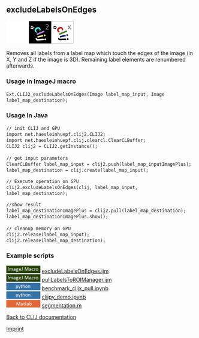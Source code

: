 ## excludeLabelsOnEdges
<img src="images/mini_empty_logo.png"/><img src="images/mini_clij2_logo.png"/><img src="images/mini_clijx_logo.png"/>

Removes all labels from a label map which touch the edges of the image (in X, Y and Z if the image is 3D). Remaining label elements are renumbered afterwards.

### Usage in ImageJ macro
```
Ext.CLIJ2_excludeLabelsOnEdges(Image label_map_input, Image label_map_destination);
```


### Usage in Java
```
// init CLIJ and GPU
import net.haesleinhuepf.clij2.CLIJ2;
import net.haesleinhuepf.clij.clearcl.ClearCLBuffer;
CLIJ2 clij2 = CLIJ2.getInstance();

// get input parameters
ClearCLBuffer label_map_input = clij2.push(label_map_inputImagePlus);
label_map_destination = clij.create(label_map_input);
```

```
// Execute operation on GPU
clij2.excludeLabelsOnEdges(clij, label_map_input, label_map_destination);
```

```
//show result
label_map_destinationImagePlus = clij2.pull(label_map_destination);
label_map_destinationImagePlus.show();

// cleanup memory on GPU
clij2.release(label_map_input);
clij2.release(label_map_destination);
```




### Example scripts
<a href="https://github.com/clij/clij2-docs/blob/master/src/main/macro/"><img src="images/language_macro.png" height="20"/></a> [excludeLabelsOnEdges.ijm](https://github.com/clij/clij2-docs/blob/master/src/main/macro/excludeLabelsOnEdges.ijm)  
<a href="https://github.com/clij/clij2-docs/blob/master/src/main/macro/"><img src="images/language_macro.png" height="20"/></a> [pullLabelsToROIManager.ijm](https://github.com/clij/clij2-docs/blob/master/src/main/macro/pullLabelsToROIManager.ijm)  
<a href="https://github.com/clij/clijpy/blob/master/python/"><img src="images/language_python.png" height="20"/></a> [benchmark_clijx_pull.ipynb](https://github.com/clij/clijpy/blob/master/python/benchmark_clijx_pull.ipynb)  
<a href="https://github.com/clij/clijpy/blob/master/python/"><img src="images/language_python.png" height="20"/></a> [clijpy_demo.ipynb](https://github.com/clij/clijpy/blob/master/python/clijpy_demo.ipynb)  
<a href="https://github.com/clij/clatlab/blob/master/src/main/matlab/"><img src="images/language_matlab.png" height="20"/></a> [segmentation.m](https://github.com/clij/clatlab/blob/master/src/main/matlab/segmentation.m)  


[Back to CLIJ documentation](https://clij.github.io/)

[Imprint](https://clij.github.io/imprint)
